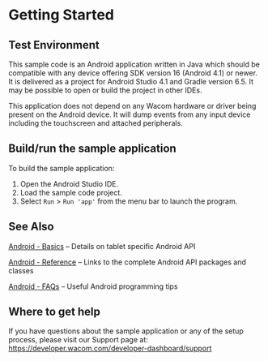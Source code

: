 # Getting Started

## Test Environment
This sample code is an Android application written in Java which should be compatible with any device offering SDK version 16 (Android 4.1) or newer. It is delivered as a project for Android Studio 4.1 and Gradle version 6.5. It may be possible to open or build the project in other IDEs.

This application does not depend on any Wacom hardware or driver being present on the Android device. It will dump events from any input device including the touchscreen and attached peripherals.

## Build/run the sample application
To build the sample application:

1. Open the Android Studio IDE.
2. Load the sample code project.
3. Select ```Run``` > ```Run 'app'```	 from the menu bar to launch the program.

## See Also

[Android - Basics](https://developer-docs.wacom.com/intuos-cintiq-business-tablets/docs/android-basics) – Details on tablet specific Android API

[Android - Reference](https://developer-docs.wacom.com/intuos-cintiq-business-tablets/docs/android-reference) – Links to the complete Android API packages and classes

[Android - FAQs](https://developer-support.wacom.com/hc/en-us/articles/12845697299351-Android) – Useful Android programming tips  

## Where to get help
If you have questions about the sample application or any of the setup process, please visit our Support page at: https://developer.wacom.com/developer-dashboard/support

